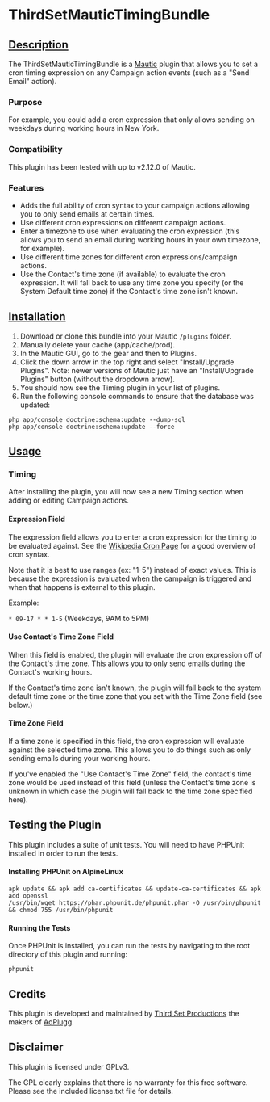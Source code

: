 # ThirdSetMauticTimingBundle

## [Description](id:description)
The ThirdSetMauticTimingBundle is a [Mautic](http://www.mautic.org) plugin that allows you to set a cron timing expression on any Campaign action events (such as a "Send Email" action).

### Purpose
For example, you could add a cron expression that only allows sending on weekdays during working hours in New York.

### Compatibility
This plugin has been tested with up to v2.12.0 of Mautic.

### Features
 * Adds the full ability of cron syntax to your campaign actions allowing you to only send emails at certain times.
 * Use different cron expressions on different campaign actions.
 * Enter a timezone to use when evaluating the cron expression (this allows you to send an email during working hours in your own timezone, for example).
 * Use different time zones for different cron expressions/campaign actions.
 * Use the Contact's time zone (if available) to evaluate the cron expression. It will fall back to use any time zone you specify (or the System Default time zone) if the Contact's time zone isn't known.


## [Installation](id:installation)
1. Download or clone this bundle into your Mautic `/plugins` folder.
2. Manually delete your cache (app/cache/prod).
3. In the Mautic GUI, go to the gear and then to Plugins.
4. Click the down arrow in the top right and select "Install/Upgrade Plugins". 
   Note: newer versions of Mautic just have an "Install/Upgrade Plugins" button
  (without the dropdown arrow).
5. You should now see the Timing plugin in your list of plugins.
6. Run the following console commands to ensure that the database was updated:

```
php app/console doctrine:schema:update --dump-sql
php app/console doctrine:schema:update --force
```

## [Usage](id:usage)

### Timing

After installing the plugin, you will now see a new Timing section when adding or editing Campaign actions.

#### Expression Field

The expression field allows you to enter a cron expression for the timing to be evaluated against. See the [Wikipedia Cron Page](https://en.wikipedia.org/wiki/Cron) for a good overview of cron syntax.

Note that it is best to use ranges (ex: "1-5") instead of exact values. This is because the expression is evaluated when the campaign is triggered and when that happens is external to this plugin.

Example:

`* 09-17 * * 1-5` (Weekdays, 9AM to 5PM)

#### Use Contact's Time Zone Field

When this field is enabled, the plugin will evaluate the cron expression off of the Contact's time zone.  This allows you to only send emails during the Contact's working hours.

If the Contact's time zone isn't known, the plugin will fall back to the system default time zone or the time zone that you set with the Time Zone field (see below.)

#### Time Zone Field

If a time zone is specified in this field, the cron expression will evaluate against the selected time zone.  This allows you to do things such as only sending emails during your working hours.

If you've enabled the "Use Contact's Time Zone" field, the contact's time zone would be used instead of this field (unless the Contact's time zone is unknown in which case the plugin will fall back to the time zone specified here).
  
## Testing the Plugin

This plugin includes a suite of unit tests. You will need to have PHPUnit installed in order to run the tests.

#### Installing PHPUnit on AlpineLinux

```
apk update && apk add ca-certificates && update-ca-certificates && apk add openssl
/usr/bin/wget https://phar.phpunit.de/phpunit.phar -O /usr/bin/phpunit && chmod 755 /usr/bin/phpunit
```

#### Running the Tests

Once PHPUnit is installed, you can run the tests by navigating to the root directory of this plugin and running:

```
phpunit
```

## Credits

This plugin is developed and maintained by [Third Set Productions](http://www.thirdset.com) the makers of [AdPlugg](http://www.adplugg.com).

## Disclaimer

This plugin is licensed under GPLv3. 

The GPL clearly explains that there is no warranty for this free software. Please see the included license.txt file for details.


